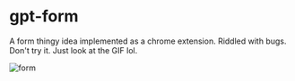 # gpt-form

A form thingy idea implemented as a chrome extension. Riddled with bugs. Don't try it. Just look at the GIF lol.

![form](https://user-images.githubusercontent.com/1220314/230785901-716a8c3f-52d3-496d-b6a7-7ab0b7e75147.gif)
